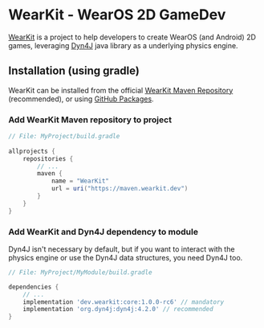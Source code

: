 WearKit - WearOS 2D GameDev
=====================================
[WearKit](https://wearkit.dev) is a project to help developers to create
WearOS (and Android) 2D games, leveraging [Dyn4J](https://dyn4j.org) java
library as a underlying physics engine.

## Installation (using gradle)
WearKit can be installed from the official
[WearKit Maven Repository](https://maven.wearkit.dev) (recommended),
or using [GitHub Packages](https://github.com/TocappGames/wearkit/packages).

### Add WearKit Maven repository to project

```gradle
// File: MyProject/build.gradle
    
allprojects {
    repositories {
        // ...
        maven {
            name = "WearKit"
            url = uri("https://maven.wearkit.dev")
        }
    }
}
```

### Add WearKit and Dyn4J dependency to module
Dyn4J isn't necessary by default, but if you want to interact with the
physics engine or use the Dyn4J data structures, you need Dyn4J too.

```gradle
// File: MyProject/MyModule/build.gradle

dependencies {
    // ...
    implementation 'dev.wearkit:core:1.0.0-rc6' // mandatory
    implementation 'org.dyn4j:dyn4j:4.2.0' // recommended
}
```